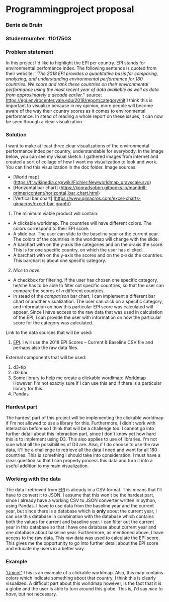 # Programmingproject proposal
### Bente de Bruin
### Studentnumber: 11017503

### Problem statement
In this project I'd like to highlight the EPI per country. EPI stands for environmental perfomance index. The following sentence is quoted from their website: *''The 2018 EPI provides a quantitative basis for comparing, analyzing, and understanding environmental performance for 180 countries. We score and rank these countries on their environmental performance using the most recent year of data available as well as data from approximately a decade earlier.''* source: https://epi.envirocenter.yale.edu/2018/report/category/hlt I think this is important to visualize because in my opinion, more people will become aware of the way their country scores as it comes to environmental performance. In stead of reading a whole report on these issues, it can now be seen through a clear visualization. 


### Solution
I want to make at least three clear visualizations of the environmental performance index per country, understandable for everybody. In the image below, you can see my visual sketch. I gathered images from internet and created a sort of collage of how I want my visualization to look and work. You can find this visualization in the doc folder.
Image sources:
- [World map] (https://fr.wikipedia.org/wiki/Fichier:Newworldmap_grayscale.svg)
- [Horizontal bar chart] (https://konradsobon.gitbooks.io/mandrill-primer/content/horizontal_bar_chart.html)
- [Vertical bar chart] (https://www.qimacros.com/excel-charts-qimacros/excel-bar-graph/)


1. The minimum viable product will contain:
  - A clickable worldmap. The countries will have different colors. The colors correspond to their EPI score.
  - A slide bar. The user can slide to the baseline year or the current year. The colors of the countries in the worldmap will     change with the slide.
  - A barchart with on the y-axis the categories and on the x-axis the score. This is for one specific country, on which the       user has clicked.
  - A barchart with on the y-axis the scores and on the x-axis the countries. This barchart is about one specific category. 
  
2. *Nice to have:*
  - A checkbox for filtering. If the user has chosen one specific category, he/she has to be able to filter out specific           countries, so that the user can compare the scores of *n* different countries.
  - In stead of the *comparison* bar chart, I can implement a different bar chart or another visualization. The user can click     on a specific category, 
    and information on how this particular EPI score was calculated will appear. Since I have access to the raw data that was     used in calculation of the EPI, I can provide the user with information on how the particular score for the category           was calculated. 

Link to the data sources that will be used:
1. [EPI](https://epi.envirocenter.yale.edu/epi-downloads).
I will use the 2018 EPI Scores – Current & Baseline CSV file and perhaps also the raw data files.

External components that will be used:
1. d3-tip
2. d3-bar
3. Some library to help me create a clickable wordlmap: [Worldmap](http://datamaps.github.io/) However, I'm not exactly sure if I can use this and if there is a particular library for this.
4. Pandas

### Hardest part
The hardest part of this project will be implementing the clickable worldmap if I'm not allowed to use a library for this. Furthermore, I didn't work with interaction before so I think that will be a challenge too. I cannot go into further detail about this interaction part, since I don't know yet how hard this is to implement using D3. This also applies to use of libraries. I'm not sure what all the possibilities of D3 are. Also, if I do choose to use the raw data, it'll be a challenge to retrieve all the data I need and want for all 180 countries. This is something I should take into consideration. I must have a clear question so that I can properly process this data and turn it into a useful addition to my main visualization. 

### Working with the data
The data I retrieved from [EPI](https://epi.envirocenter.yale.edu/epi-downloads) is already in a CSV format. This means that I'll have to convert it to JSON. I assume that this won't be the hardest part, since I already have a working CSV to JSON converter written in python, using Pandas. I have to use data from the baseline year and the current year, but since there is a database which is **only** about the current year, I can use this database in combination with the database which contains both the values for current and baseline year. I can filter out the current year in this database so that I have one database about current year and one database about baseline year. Furthermore, as mentioned above, I have access to the raw data. This raw data was used to calculate the EPI score. This gives me the opportunity to go into further detail about the EPI score and educate my users in a better way.

### Example
['Unicef'](https://works.periscopic.com/unicef-child-violence/#all) This is an example of a clickable worldmap. Also, this map contains colors which indicate something about that country. I think this is clearly visualized. A difficult part about this worldmap however, is the fact that it is a globe and the user is able to turn around this globe. This is, I'd say *nice to have*, but not necessary. 




